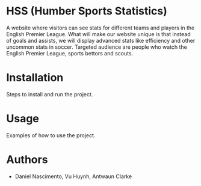 # HSS (Humber Sports Statistics)

A website where visitors can see stats for different teams 
and players in the English Premier League. What will make our website unique is 
that instead of goals and assists, we will display advanced stats like efficiency and 
other uncommon stats in soccer. Targeted audience are people who watch the English Premier League, sports bettors 
and scouts.

# Installation 

Steps to install and run the project.

# Usage

Examples of how to use the project.

# Authors 

- Daniel Nascimento, Vu Huynh, Antwaun Clarke 
